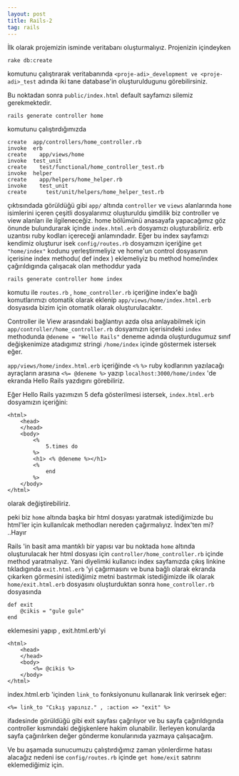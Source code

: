 ```yaml
---
layout: post
title: Rails-2
tag: rails
---
```


İlk olarak projemizin isminde veritabanı oluşturmalıyız. Projenizin içindeyken

	rake db:create

komutunu çalıştırarak veritabanında `<proje-adi>_development ve <proje-adi>_test` adında iki tane database'in oluşturuldugunu görebilirsiniz.

Bu noktadan sonra `public/index.html` default sayfamızı silemiz gerekmektedir.

	rails generate controller home

komutunu çalıştırdığımızda 

	create  app/controllers/home_controller.rb
	invoke  erb
	create    app/views/home
	invoke  test_unit
	create    test/functional/home_controller_test.rb
	invoke  helper
	create    app/helpers/home_helper.rb
	invoke    test_unit
	create      test/unit/helpers/home_helper_test.rb

çıktısındada görüldüğü gibi `app/` altında `controller` ve `views` alanlarında `home` isimlerini içeren çeşitli dosyalarımız oluşturuldu şimdilik
biz controller ve view alanları ile ilgileneceğiz. home bölümünü anasayafa yapacağımız göz önunde bulundurarak içinde `index.html.erb` dosyamızı oluşturabiliriz.
erb uzantısı ruby kodları içereceği anlamındadır. Eğer bu index sayfamızı kendimiz oluşturur isek `config/routes.rb` dosyamızın içeriğine `get "home/index"`
kodunu yerleştirmeliyiz ve home'un control dosyasının içerisine index methodu( def index ) eklemeliyiz bu method home/index çağırıldıgında çalışacak olan methoddur yada

	rails generate controller home index

komutu ile `routes.rb` , `home_controller.rb` içeriğine index'e bağlı komutlarımızı otomatik olarak eklenip `app/views/home/index.html.erb` dosyasıda bizim
için otomatik olarak oluşturulacaktır.

Controller ile View arasındaki bağlantıyı azda olsa anlayabilmek için `app/controller/home_controller.rb` dosyamızın içerisindeki `index` methodunda
`@deneme = "Hello Rails"` deneme adında oluşturdugumuz sınıf değişkenimize atadıgımız stringi `/home/index` içinde göstermek istersek eğer.

`app/views/home/index.html.erb` içeriğinde `<%` `%>` ruby kodlarının yazılacağı ayraçların arasına `<%= @deneme %>` yazıp `localhost:3000/home/index` 'de ekranda Hello Rails yazdıgını 
görebiliriz.

Eğer Hello Rails yazımızın 5 defa gösterilmesi istersek, `index.html.erb` dosyamızın içeriğini:
	
	<html>
		<head>
		</head>
		<body>
			<%
				5.times do
			%>
			<h1> <% @deneme %></h1>
			<%
				end
			%>
		</body>
	</html>

olarak değiştirebiliriz.

peki biz `home` altında başka bir html dosyası yaratmak istediğimizde bu html'ler için kullanılcak methodları nereden çağırmalıyız. İndex'ten mi? ..Hayır

Rails 'in basit ama mantıklı bir yapısı var bu noktada `home` altında oluşturulacak her html dosyası için `controller/home_controller.rb` içinde method yaratmalıyız.
Yani diyelimki kullanıcı index sayfamızda çıkış linkine tıkladıgında `exit.html.erb` 'yi çağırmasını ve buna bağlı olarak ekranda çıkarken görmesini istediğimiz metni bastırmak istediğimizde
ilk olarak `home/exit.html.erb` dosyasını oluşturduktan sonra `home_controller.rb` dosyasında 

	def exit
		@cikis = "gule gule"
	end

eklemesini yapıp , exit.html.erb'yi

	<html>
		<head>
		</head>
		<body>
			<%=	@cikis %>
		</body>
	</html>

index.html.erb 'içinden `link_to` fonksiyonunu kullanarak link verirsek eğer:

	<%= link_to "Cıkış yapınız." , :action => "exit" %> 

ifadesinde görüldüğü gibi exit sayfası çağrılıyor ve bu sayfa çağırıldıgında controller kısmındaki değişkenlere hakim olunabilir. İlerleyen konularda
sayfa çağırılırken değer gönderme konularınıda yazmaya çalışacağım.

Ve bu aşamada sunucumuzu çalıştırdığımız zaman yönlerdirme hatası alacağız
nedeni ise `config/routes.rb` içinde `get home/exit` satırını eklemediğimiz
için.

